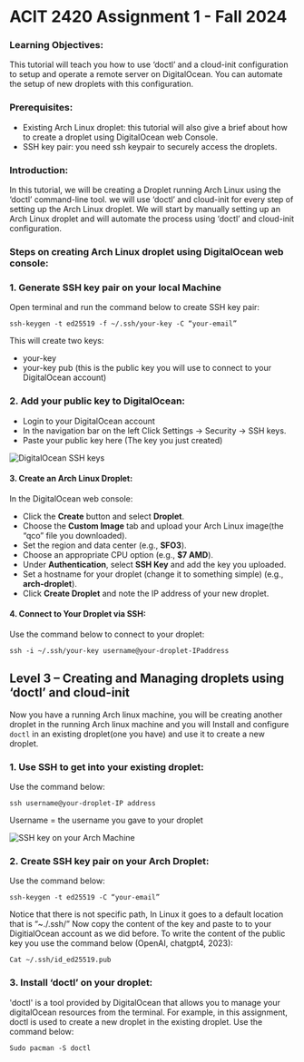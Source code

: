 # ACIT 2420 Assignment 1 - Fall 2024

### Learning Objectives:
This tutorial will teach you how to use ‘doctl’ and a cloud-init configuration to setup and operate a remote server on DigitalOcean. You can automate the setup of new droplets with this configuration.

### Prerequisites:
- Existing Arch Linux droplet:  this tutorial will also give a brief about how to create a droplet using DigitalOcean web Console.
- SSH key pair: you need ssh keypair to securely access the droplets.

### Introduction:
In this tutorial, we will be creating a Droplet running Arch Linux using the ‘doctl’ command-line tool. we will use ‘doctl’ and cloud-init for every step of setting up the Arch Linux droplet. We will start by manually setting up an Arch Linux droplet and will automate the process using ‘doctl’ and cloud-init configuration.

### Steps on creating Arch Linux droplet using DigitalOcean web console:

### 1. Generate SSH key pair on your local Machine
Open terminal and run the command below to create SSH key pair:
```
ssh-keygen -t ed25519 -f ~/.ssh/your-key -C “your-email”
```
This will create two keys: 
   - your-key 
   - your-key pub (this is the public key you will use to connect to your DigitalOcean account)
### 2. Add your public key to DigitalOcean:
- Login to your DigitalOcean account 
- In the navigation bar on the left Click Settings -> Security -> SSH keys.
- Paste your public key here (The key you just created)

![DigitalOcean SSH keys](assents/ssh_do.png)

#### 3. Create an Arch Linux Droplet:
In the DigitalOcean web console:
- Click the **Create** button and select **Droplet**.
- Choose the **Custom Image** tab and upload your Arch Linux image(the “qco” file you downloaded).
- Set the region and data center (e.g., **SFO3**).
- Choose an appropriate CPU option (e.g., **$7 AMD**).
- Under **Authentication**, select **SSH Key** and add the key you uploaded.
- Set a hostname for your droplet (change it to something simple) (e.g., **arch-droplet**).
- Click **Create Droplet** and note the IP address of your new droplet.

#### 4. Connect to Your Droplet via SSH:
Use the command below to connect to your droplet:
```
ssh -i ~/.ssh/your-key username@your-droplet-IPaddress
```

## Level 3 – Creating and Managing droplets using ‘doctl’ and cloud-init
Now you have a running Arch linux machine, you will be creating another droplet in the running Arch linux machine and you will Install and configure `doctl` in an existing droplet(one you have) and use it to create a new droplet.

### 1. Use SSH to get into your existing droplet:
Use the command below:
```
ssh username@your-droplet-IP address
```
Username = the username you gave to your droplet

![SSH key on your Arch Machine](assets/sshkkey_virtual.png)

### 2. Create SSH key pair on your Arch Droplet:
Use the command below:
``` 
ssh-keygen -t ed25519 -C “your-email”
```
Notice that there is not specific path, In Linux it goes to a default location that is “~./.ssh/”
Now copy the content of the key and paste to to your DigitialOcean account as we did before.
To write the content of the public key you use the command below (OpenAI, chatgpt4, 2023):
```
Cat ~/.ssh/id_ed25519.pub
```
### 3. Install ‘doctl’ on your droplet:
'doctl' is a tool provided by DigitalOcean that allows you to manage your digitalOcean resources from the terminal. For example, in this assignment, doctl is used to create a new droplet in the existing droplet.
Use the command below:
```
Sudo pacman -S doctl
```
